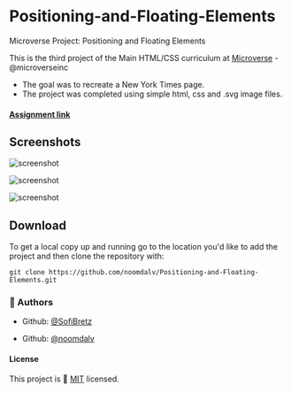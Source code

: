 # Positioning-and-Floating-Elements
Microverse Project: Positioning and Floating Elements

This is the third project of the Main HTML/CSS curriculum at [Microverse](https://www.microverse.org/) - @microverseinc
* The goal was to recreate a New York Times page.
* The project was completed using simple html, css and .svg image files. 

#### [Assignment link](https://www.theodinproject.com/courses/html5-and-css3/lessons/positioning-and-floating-elements)

## Screenshots
![screenshot](https://i.imgur.com/WX06Yk9.jpg)

![screenshot](https://i.imgur.com/MJT2vw7.jpg)

![screenshot](https://i.imgur.com/6DRKSHg.jpg)

## Download

To get a local copy up and running go to the location you'd like to add the project and then clone the repository with:

```console
git clone https://github.com/noomdalv/Positioning-and-Floating-Elements.git
```

### 👤 Authors

- Github: [@SofiBretz](https://github.com/SofiBretz)

- Github: [@noomdalv](https://github.com/noomdalv/)

#### License

This project is 📝 [MIT](https://opensource.org/licenses/MIT) licensed.
